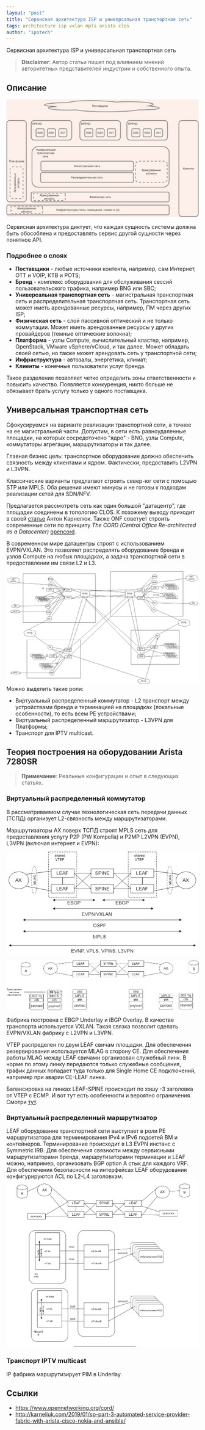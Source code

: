 ```yaml
---
layout: "post"
title: "Сервисная архитектура ISP и универсальная транспортная сеть"
tags: architecture isp vxlan mpls arista clos
author: "ipotech"
---
```


Сервисная архитектура ISP и универсальная транспортная сеть

> **Disclaimer**:
Автор статьи пишет под влиянием мнений авторитетных представителей индустрии и собственного опыта.

## Описание
![architecture-isp](/images/architecture-isp.png)

Сервисная архитектура диктует, что каждая сущность системы должна быть обособлена и предоставлять сервис другой сущности через понятное API.

### Подробнее о слоях
* **Поставщики** - любые источники контента, например, сам Интернет, OTT и VOIP, КТВ и POTS;
* **Бренд** - комплекс оборудования для обслуживания сессий пользовательского трафика, например BNG или SBC;
* **Универсальная транспортная сеть** - магистральная транспортная сеть и распределительная транспортная сеть. Транспортная сеть может иметь арендованные ресурсы, например, ПМ через других ISP;
* **Физическая сеть** - слой пассивной оптический и не только коммутации. Может иметь арендованные ресурсы у других провайдеров (темные оптические волокна);
* **Платформа** - узлы Compute, вычислительный кластер, например, OpenStack, VMware vSphere/vCloud, и так далее. Может обладать своей сетью, но также может арендовать сеть у транспортной сети;
* **Инфраструктура** - автозалы, энергетика, климат;
* **Клиенты** - конечные пользователи услуг бренда.

Такое разделение позволяет четко определить зоны ответственности и повысить качество. Появляется конкуренция, никто больше не обязывает брать услугу только у одного поставщика.

## Универсальная транспортная сеть
Сфокусируемся на варианте реализации транспортной сети, а точнее на ее магистральной части.
Допустим, в сети есть равноудаленные площадки, на которых сосредоточено "ядро" - BNG, узлы Compute, коммутаторы агрегации, маршрутизаторы и так далее.

Главная бизнес цель: транспортное оборудование должно обеспечить связность между клиентами и ядром. Фактически, предоставить L2VPN и L3VPN.

Классические варианты предлагают строить север-юг сети с помощью STP или MPLS. Оба решения имеют минусы и не готовы к подходам реализации сетей для SDN/NFV.

Предлагается рассмотреть сеть как один большой "датацентр", где площадки соединены в топологию CLOS. К похожему выводу приходит в своей [статье](http://karneliuk.com/2019/01/sp-part-3-automated-service-provider-fabric-with-arista-cisco-nokia-and-ansible/) Антон Карнелюк. Также ONF советует строить современные сети по принципу _The CORD (Central Office Re-architected as a Datacenter)_ [opencord](https://www.opennetworking.org/cord/).

В современном мире датацентры строят с использованием EVPN/VXLAN. Это позволяет распределять оборудование бренда и узлов Compute на любых площадках, а задача транспортной сети в предоставлении им связи L2 и L3.

![arch-pop](/images/arch-pop.png)
Можно выделить такие роли:
- Виртуальный распределенный коммутатор - L2 транспорт между устройствами бренда и терминацией на площадках (локальные особенности), то есть всем PE устройствами;
- Виртуальный распределенный маршрутизатор - L3VPN для Платформы;
- Транспорт для IPTV multicast.

## Теория построения на оборудовании Arista 7280SR

> **Примечание**: Реальные конфигурации и опыт в следующих статьях.

### Виртуальный распределенный коммутатор
В рассматриваемом случае технологическая сеть передачи данных (ТСПД) организует L2-связность между маршрутизаторами.

Маршрутизаторы AX поверх ТСПД строят MPLS сеть для предоставления услугу P2P \(PW Kompella\) и P2MP L2VPN \(EVPN\), L3VPN \(включая интернет и EVPN\):

![протоколы](/images/ipotech-a2-protocols.png)

![метки](/images/ipotech-protocol-labels.png)

Фабрика построена с EBGP Underlay и iBGP Overlay. В качестве транспорта используется VXLAN. Такая связка позволит сделать EVPN/VXLAN фабрику с L2VPN и L3VPN.

VTEP распределен по двум LEAF свичам площадки. Для обеспечения резервирования используется MLAG в сторону CE. Для обеспечения работы MLAG между LEAF свичами организован служебный линк. В норме по этому линку передаются только служебные сообщения, трафик данных попадает туда только для Single Home CE подключений, например при аварии CE-LEAF линка.

Балансировка на линках LEAF-SPINE происходит по хэшу -3 заголовка от VTEP с ECMP.
И вот тут есть особенности и вероятно ограничения. Смотри [тут](/_posts/2019-06-24-juniper-mx-mpls-examples.md).

### Виртуальный распределенный маршрутизатор
LEAF оборудование транспортной сети выступает в роли PE маршрутизатора для терминирования IPv4 и IPv6 подсетей ВМ и контейнеров. Терминирование происходит в L3 EVPN инстанс с Symmetric IRB. Для обеспечения связности между сервисными маршрутизаторами бренда, маршрутизаторами терминации и LEAF можно, например, организовать BGP option A стык для каждого VRF. Для обеспечения безопасности на интерфейсах LEAF оборудования конфигурируются ACL по L2-L4 заголовкам.
![vrouter](/images/ipotech-vrouter.png)

### Транспорт IPTV multicast
IP фабрика маршрутизирует PIM в Underlay.

## Ссылки
- https://www.opennetworking.org/cord/
- http://karneliuk.com/2019/01/sp-part-3-automated-service-provider-fabric-with-arista-cisco-nokia-and-ansible/
